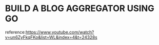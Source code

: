 # BUILD A BLOG AGGREGATOR USING GO
reference:https://www.youtube.com/watch?v=un6ZyFkqFKo&list=WL&index=4&t=24328s
